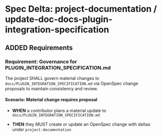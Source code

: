 # Spec Delta: project-documentation / update-doc-docs-plugin-integration-specification

## ADDED Requirements

### Requirement: Governance for PLUGIN_INTEGRATION_SPECIFICATION.md

The project SHALL govern material changes to `docs/PLUGIN_INTEGRATION_SPECIFICATION.md` via OpenSpec change proposals to maintain consistency and review.

#### Scenario: Material change requires proposal

- **WHEN** a contributor plans a material update to `docs/PLUGIN_INTEGRATION_SPECIFICATION.md`

- **THEN** they MUST create or update an OpenSpec change with deltas under `project-documentation`
